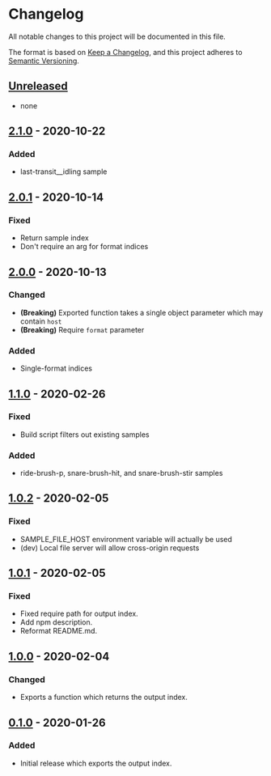 # Changelog

All notable changes to this project will be documented in this file.

The format is based on [Keep a Changelog](https://keepachangelog.com/en/1.0.0/),
and this project adheres to [Semantic Versioning](https://semver.org/spec/v2.0.0.html).

## [Unreleased]

- none

## [2.1.0] - 2020-10-22

### Added

- last-transit\_\_idling sample

## [2.0.1] - 2020-10-14

### Fixed

- Return sample index
- Don't require an arg for format indices

## [2.0.0] - 2020-10-13

### Changed

- **(Breaking)** Exported function takes a single object parameter which may contain `host`
- **(Breaking)** Require `format` parameter

### Added

- Single-format indices

## [1.1.0] - 2020-02-26

### Fixed

- Build script filters out existing samples

### Added

- ride-brush-p, snare-brush-hit, and snare-brush-stir samples

## [1.0.2] - 2020-02-05

### Fixed

- SAMPLE_FILE_HOST environment variable will actually be used
- (dev) Local file server will allow cross-origin requests

## [1.0.1] - 2020-02-05

### Fixed

- Fixed require path for output index.
- Add npm description.
- Reformat README.md.

## [1.0.0] - 2020-02-04

### Changed

- Exports a function which returns the output index.

## [0.1.0] - 2020-01-26

### Added

- Initial release which exports the output index.

[unreleased]: https://github.com/generative-music/samples-alex-bainter/compare/v2.1.0...HEAD
[2.1.0]: https://github.com/generative-music/samples-alex-bainter/compare/v2.0.1...v2.1.0
[2.0.1]: https://github.com/generative-music/samples-alex-bainter/compare/v2.0.0...v2.0.1
[2.0.0]: https://github.com/generative-music/samples-alex-bainter/compare/v1.1.0...v2.0.0
[1.1.0]: https://github.com/generative-music/samples-alex-bainter/compare/v1.0.2...v1.1.0
[1.0.2]: https://github.com/generative-music/samples-alex-bainter/compare/v1.0.1...v1.0.2
[1.0.1]: https://github.com/generative-music/samples-alex-bainter/compare/v1.0.0...v1.0.1
[1.0.0]: https://github.com/generative-music/samples-alex-bainter/compare/v0.1.0...v1.0.0
[0.1.0]: https://github.com/generative-music/samples-alex-bainter/releases/tag/v0.0.1
